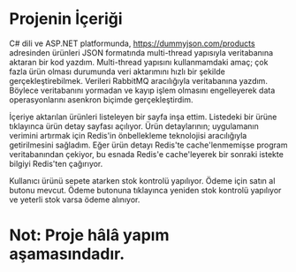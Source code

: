 # Projenin İçeriği
C# dili ve ASP.NET platformunda, https://dummyjson.com/products adresinden ürünleri JSON formatında multi-thread yapısıyla veritabanına aktaran bir kod yazdım. Multi-thread yapısını kullanmamdaki amaç; çok fazla ürün olması durumunda veri aktarımını hızlı bir şekilde gerçekleştirebilmek. Verileri RabbitMQ aracılığıyla veritabanına yazdım. Böylece veritabanını yormadan ve kayıp işlem olmasını engelleyerek data operasyonlarını asenkron biçimde gerçekleştirdim.

İçeriye aktarılan ürünleri listeleyen bir sayfa inşa ettim. Listedeki bir ürüne tıklayınca ürün detay sayfası açılıyor. Ürün detaylarının; uygulamanın verimini artırmak için Redis'in önbellekleme teknolojisi aracılığıyla getirilmesini sağladım. Eğer ürün detayı Redis'te cache'lenmemişse program veritabanından çekiyor, bu esnada Redis'e cache'leyerek bir  sonraki istekte bilgiyi Redis'ten çağırıyor.

Kullanıcı ürünü sepete atarken stok kontrolü yapılıyor. Ödeme için satın al butonu mevcut. Ödeme butonuna tıklayınca yeniden stok kontrolü yapılıyor ve yeterli stok varsa ödeme alınıyor.

# Not: Proje hâlâ yapım aşamasındadır.
